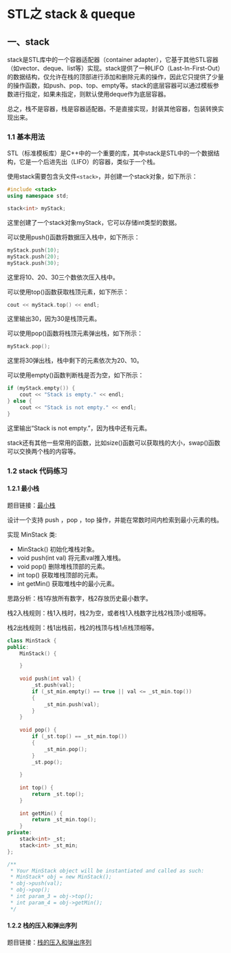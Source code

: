 # STL之 stack & queque

## 一、stack

stack是STL库中的一个容器适配器（container adapter），它基于其他STL容器（如vector、deque、list等）实现。stack提供了一种LIFO（Last-In-First-Out）的数据结构，仅允许在栈的顶部进行添加和删除元素的操作，因此它只提供了少量的操作函数，如push、pop、top、empty等。stack的底层容器可以通过模板参数进行指定，如果未指定，则默认使用deque作为底层容器。

总之，栈不是容器，栈是容器适配器。不是直接实现，封装其他容器，包装转换实现出来。

### 1.1 基本用法

STL（标准模板库）是C++中的一个重要的库，其中stack是STL中的一个数据结构，它是一个后进先出（LIFO）的容器，类似于一个栈。

使用stack需要包含头文件`<stack>`，并创建一个stack对象，如下所示：

```cpp
#include <stack>
using namespace std;

stack<int> myStack;
```

这里创建了一个stack对象myStack，它可以存储int类型的数据。

可以使用push()函数将数据压入栈中，如下所示：

```cpp
myStack.push(10);
myStack.push(20);
myStack.push(30);
```

这里将10、20、30三个数依次压入栈中。

可以使用top()函数获取栈顶元素，如下所示：

```cpp
cout << myStack.top() << endl;
```

这里输出30，因为30是栈顶元素。

可以使用pop()函数将栈顶元素弹出栈，如下所示：

```cpp
myStack.pop();
```

这里将30弹出栈，栈中剩下的元素依次为20、10。

可以使用empty()函数判断栈是否为空，如下所示：

```cpp
if (myStack.empty()) {
    cout << "Stack is empty." << endl;
} else {
    cout << "Stack is not empty." << endl;
}
```

这里输出“Stack is not empty.”，因为栈中还有元素。

stack还有其他一些常用的函数，比如size()函数可以获取栈的大小，swap()函数可以交换两个栈的内容等。

### 1.2 stack 代码练习

#### 1.2.1 最小栈

题目链接：[最小栈](https://leetcode.cn/problems/min-stack)

设计一个支持 push ，pop ，top 操作，并能在常数时间内检索到最小元素的栈。

实现 MinStack 类:

- MinStack() 初始化堆栈对象。
- void push(int val) 将元素val推入堆栈。
- void pop() 删除堆栈顶部的元素。
- int top() 获取堆栈顶部的元素。
- int getMin() 获取堆栈中的最小元素。

思路分析：栈1存放所有数字，栈2存放历史最小数字。

栈2入栈规则：栈1入栈时，栈2为空，或者栈1入栈数字比栈2栈顶小或相等。

栈2出栈规则：栈1出栈前，栈2的栈顶与栈1点栈顶相等。 

```cpp
class MinStack {
public:
    MinStack() {

    }
    
    void push(int val) {
        _st.push(val);
        if (_st_min.empty() == true || val <= _st_min.top())
        {
            _st_min.push(val);
        }
    }
    
    void pop() {
        if (_st.top() == _st_min.top())
        {
            _st_min.pop();
        }
        _st.pop();
        
    }
    
    int top() {
        return _st.top();
    }
    
    int getMin() {
        return _st_min.top();
    }
private:
    stack<int> _st;
    stack<int> _st_min;
};

/**
 * Your MinStack object will be instantiated and called as such:
 * MinStack* obj = new MinStack();
 * obj->push(val);
 * obj->pop();
 * int param_3 = obj->top();
 * int param_4 = obj->getMin();
 */
```

#### 1.2.2 栈的压入和弹出序列

题目链接：[栈的压入和弹出序列](https://www.nowcoder.com/practice/d77d11405cc7470d82554cb392585106?tpId=13&tqId=11174&ru=/exam/oj)


